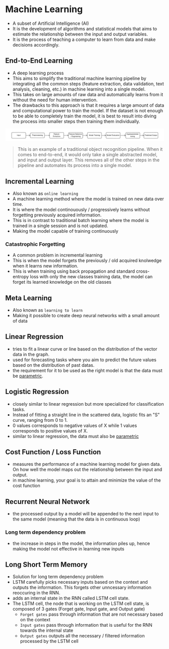 # Machine Learning 
- A subset of Artificial Intelligence (AI)
- It is the development of algorithms and statistical models that aims to estimate the relationship between the input and output variables.
- It is the process of teaching a computer to learn from data and make decisions accordingly. 
## End-to-End Learning 
- A deep learning process
- This aims to simplify the traditional machine learning pipeline by integrating all the common steps (feature extraction, data validation, text analysis, cleaning, etc.) in machine learning into a single model.
- This takes on large amounts of raw data and automatically learns from it without the need for human intervention.
- The drawbacks to this approach is that it requires a large amount of data and computational power to train the model. If the dataset is not enough to be able to completely train the model, it is best to result into diving the process into smaller steps then training them individually.

![Example of machine learning pipeline](object-recognition-pipeline.png)
> This is an example of a traditional object recognition pipeline. 
> When it comes to end-to-end, it would only take a single abstracted model, and input and output layer. This removes all of the other steps in the pipeline and automates its process into a single model. 

## Incremental Learning 
- Also known as `online learning`
- A machine learning method where the model is trained on new data over time.
- It is where the model continouously / progressively learns without forgetting previously acquired information.
- This is in contrast to traditional batch learning where the model is trained in a single session and is not updated.
- Making the model capable of training continuously

### Catastrophic Forgetting
- A common problem in incremental learning 
- This is when the model forgets the previously / old acquired knolwedge when it learns new information.
- This is when training using back propagation and standard cross-entropy loss with only the new classes training data, the model can forget its learned knowledge on the old classes

## Meta Learning
- Also known as `learning to learn`
- Making it possible to create deep neural networks with a small amount of data

## Linear Regression
- tries to fit a linear curve or line based on the distribution of the vector data in the graph.
- used for forecasting tasks where you aim to predict the future values based on the distribution of past datas.
- the requirement for it to be used as the right model is that the data must be [parametric](../data-analytics/ReadME.md). 

## Logistic Regression
- closely similar to linear regression but more specialized for classification tasks.
- Instead of fitting a straight line in the scattered data, logistic fits an "S" curve, ranging from 0 to 1. 
- 0 values corresponds to negative values of X while 1 values corresponds to positive values of X.
- similar to linear regression, the data must also be [parametric](../data-analytics/ReadME.md) 

## Cost Function / Loss Function 
- measures the performance of a machine learning model for given data. On how well the model maps out the relationship between the input and output.
- in machine learning, your goal is to attain and minimize the value of the cost function

## Recurrent Neural Network 
- the processed output by a model will be appended to the next input to the same model (meaning that the data is in continuous loop)

### Long term dependency problem
- the increase in steps in the model, the information piles up, hence making the model not effective in learning new inputs 

## Long Short Term Memory
- Solution for long term dependency problem 
- LSTM carefully picks necessary inputs based on the context and outputs the information. This forgets other unncessary information reoccuring in the RNN. 
- adds an internal state in the RNN called LSTM cell state.
- The LSTM cell, the node that is working on the LSTM cell state, is composed of 3 gates (Forget gate, Input gate, and Output gate)
    - `Forget gates` pass through information that are not necessary based on the context 
    - `Input gates` pass through information that is useful for the RNN towards the internal state
    - `Output gates` outputs all the necessary / filtered information processed by the LSTM cell




